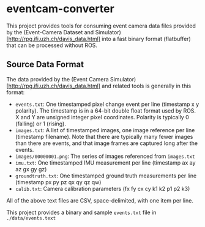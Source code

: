 # eventcam-converter

This project provides tools for consuming event camera data files provided by the 
(Event-Camera Dataset and Simulator)[http://rpg.ifi.uzh.ch/davis_data.html]
into a fast binary format (flatbuffer) that can be processed without ROS. 


## Source Data Format
The data provided by the (Event Camera Simulator)[http://rpg.ifi.uzh.ch/davis_data.html]
and related tools is generally in this format:

- `events.txt`: One timestamped pixel change event per line (timestamp x y polarity). The timestamp is in a 64-bit double float format used by ROS. X and Y are unsigned integer pixel coordinates. Polarity is typically 0 (falling) or 1 (rising).
- `images.txt`: A list of timestamped images, one image reference per line (timestamp filename). Note that there are typically many fewer images than there are events, and that image frames are captured long after the events.
- `images/00000001.png`: The series of images referenced from `images.txt`
- `imu.txt`: One timestamped IMU measurement per line (timestamp ax ay az gx gy gz)
- `groundtruth.txt`: One timestamped ground truth measurements per line (timestamp px py pz qx qy qz qw)
- `calib.txt`: Camera calibration parameters (fx fy cx cy k1 k2 p1 p2 k3)

All of the above text files are CSV, space-delimited, with one item per line. 

This project provides a binary and sample `events.txt` file in `./data/events.text`
